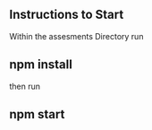
## Instructions to Start
Within the assesments Directory run 
## npm install
then run 
## npm start 

